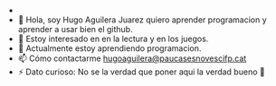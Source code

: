 - 
- 👋 Hola, soy Hugo Aguilera Juarez quiero aprender programacion y aprender a usar bien el github.  
- 👀 Estoy interesado en en la lectura y en los juegos.
- 🌱 Actualmente estoy aprendiendo programacion.
- 📫 Cómo contactarme hugoaguilera@paucasesnovescifp.cat
- ⚡ Dato curioso: No se la verdad que poner aqui la verdad bueno 🗿


<!---
HugoAguileraJuarez/HugoAguileraJuarez is a ✨ special ✨ repository because its `README.md` (this file) appears on your GitHub profile.
You can click the Preview link to take a look at your changes.
--->
